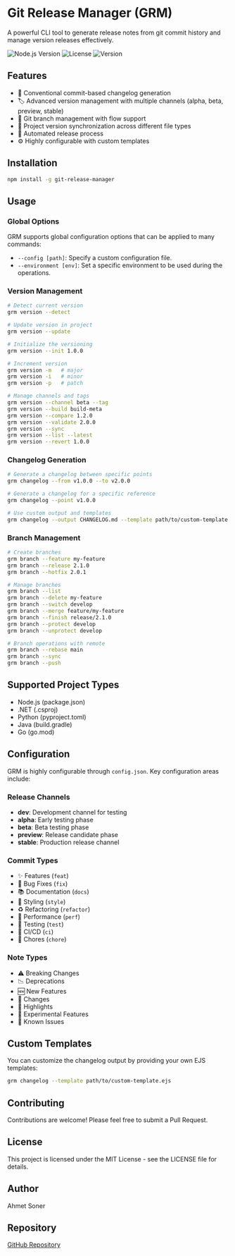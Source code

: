 # Git Release Manager (GRM)

A powerful CLI tool to generate release notes from git commit history and manage version releases effectively.

![Node.js Version](https://img.shields.io/badge/node-%3E%3D14.0.0-brightgreen)
![License](https://img.shields.io/badge/license-MIT-blue)
![Version](https://img.shields.io/badge/version-2.0.0-orange)

## Features

- 📝 Conventional commit-based changelog generation
- 🏷️ Advanced version management with multiple channels (alpha, beta, preview, stable)
- 🌿 Git branch management with flow support
- 🔄 Project version synchronization across different file types
- 🚀 Automated release process
- ⚙️ Highly configurable with custom templates

## Installation

```bash
npm install -g git-release-manager
```

## Usage

### Global Options

GRM supports global configuration options that can be applied to many commands:

- `--config [path]`: Specify a custom configuration file.
- `--environment [env]`: Set a specific environment to be used during the operations.

### Version Management

```bash
# Detect current version
grm version --detect

# Update version in project
grm version --update

# Initialize the versioning
grm version --init 1.0.0

# Increment version
grm version -m   # major
grm version -i   # minor
grm version -p   # patch

# Manage channels and tags
grm version --channel beta --tag
grm version --build build-meta
grm version --compare 1.2.0
grm version --validate 2.0.0
grm version --sync
grm version --list --latest
grm version --revert 1.0.0
```

### Changelog Generation

```bash
# Generate a changelog between specific points
grm changelog --from v1.0.0 --to v2.0.0

# Generate a changelog for a specific reference
grm changelog --point v1.0.0

# Use custom output and templates
grm changelog --output CHANGELOG.md --template path/to/custom-template.ejs
```

### Branch Management

```bash
# Create branches
grm branch --feature my-feature
grm branch --release 2.1.0 
grm branch --hotfix 2.0.1

# Manage branches
grm branch --list
grm branch --delete my-feature
grm branch --switch develop
grm branch --merge feature/my-feature
grm branch --finish release/2.1.0
grm branch --protect develop
grm branch --unprotect develop

# Branch operations with remote
grm branch --rebase main
grm branch --sync
grm branch --push
```

## Supported Project Types

- Node.js (package.json)
- .NET (.csproj)
- Python (pyproject.toml)
- Java (build.gradle)
- Go (go.mod)

## Configuration

GRM is highly configurable through `config.json`. Key configuration areas include:

### Release Channels

- **dev**: Development channel for testing
- **alpha**: Early testing phase
- **beta**: Beta testing phase
- **preview**: Release candidate phase
- **stable**: Production release channel

### Commit Types

- ✨ Features (`feat`)
- 🐞 Bug Fixes (`fix`)
- 📚 Documentation (`docs`)
- 🎨 Styling (`style`)
- ♻️ Refactoring (`refactor`)
- 🚀 Performance (`perf`)
- 🧪 Testing (`test`)
- 🔄 CI/CD (`ci`)
- 🔧 Chores (`chore`)

### Note Types

- ⚠️ Breaking Changes
- 📉 Deprecations
- 🆕 New Features
- 🔄 Changes
- 🌟 Highlights
- 🔬 Experimental Features
- 🐛 Known Issues

## Custom Templates

You can customize the changelog output by providing your own EJS templates:

```bash
grm changelog --template path/to/custom-template.ejs
```

## Contributing

Contributions are welcome! Please feel free to submit a Pull Request.

## License

This project is licensed under the MIT License - see the LICENSE file for details.

## Author

Ahmet Soner

## Repository

[GitHub Repository](https://github.com/ahmettsoner/git-release-manager.git)
